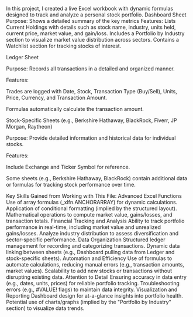 In this project, I created a live Excel workbook with dynamic formulas designed to track and analyze a personal stock portfolio.
Dashboard Sheet
Purpose: Shows a  detailed summary of the key metrics 
Features:
Lists Current Holdings with details such as stock name, industry, units held, current price, market value, and gain/loss.
Includes a Portfolio by Industry section to visualize market value distribution across sectors.
Contains a Watchlist section for tracking stocks of interest.

Ledger Sheet

Purpose: Records all transactions in a detailed and organized manner.

Features:

Trades are logged with Date, Stock, Transaction Type (Buy/Sell), Units, Price, Currency, and Transaction Amount.

Formulas automatically calculate the transaction amount.

Stock-Specific Sheets (e.g., Berkshire Hathaway, BlackRock, Fiverr, JP Morgan, Raytheon)

Purpose: Provide detailed information and historical data for individual stocks.

Features:

Include Exchange and Ticker Symbol for reference.

Some sheets (e.g., Berkshire Hathaway, BlackRock) contain additional data or formulas for tracking stock performance over time.

Key Skills Gained from Working with This File:
Advanced Excel Functions
Use of array formulas (_xlfn.ANCHORARRAY) for dynamic calculations.
Application of conditional formatting (implied by the structured layout).
Mathematical operations to compute market value, gains/losses, and transaction totals.
Financial Tracking and Analysis
Ability to track portfolio performance in real-time, including market value and unrealized gains/losses.
Analyze industry distribution to assess diversification and sector-specific performance.
Data Organization
Structured ledger management for recording and categorizing transactions.
Dynamic data linking between sheets (e.g., Dashboard pulling data from Ledger and stock-specific sheets).
Automation and Efficiency
Use of formulas to automate calculations, reducing manual errors (e.g., transaction amounts, market values).
Scalability to add new stocks or transactions without disrupting existing data.
Attention to Detail
Ensuring accuracy in data entry (e.g., dates, units, prices) for reliable portfolio tracking.
Troubleshooting errors (e.g., #VALUE! flags) to maintain data integrity.
Visualization and Reporting
Dashboard design for at-a-glance insights into portfolio health.
Potential use of charts/graphs (implied by the "Portfolio by Industry" section) to visualize data trends.
